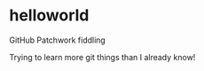 helloworld
==========

GitHub Patchwork fiddling

Trying to learn more git things than I already know!
